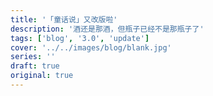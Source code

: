 ```yaml
---
title: '「童话说」又改版啦'
description: '酒还是那酒，但瓶子已经不是那瓶子了'
tags: ['blog', '3.0', 'update']
cover: '../../images/blog/blank.jpg'
series: ''
draft: true
original: true
---
```

